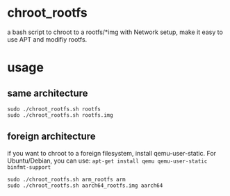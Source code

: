 # chroot_rootfs
a bash script to chroot to a rootfs/*img with Network setup, make it easy to use APT and modifiy rootfs.



# usage
## same architecture
```
sudo ./chroot_rootfs.sh rootfs
sudo ./chroot_rootfs.sh rootfs.img
```

## foreign architecture
if you want to chroot to a foreign filesystem, install qemu-user-static. 
For Ubuntu/Debian, you can use:  `apt-get install qemu qemu-user-static binfmt-support`

```
sudo ./chroot_rootfs.sh arm_rootfs arm
sudo ./chroot_rootfs.sh aarch64_rootfs.img aarch64
```
